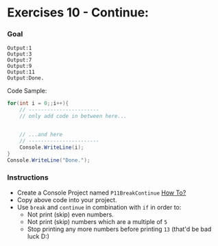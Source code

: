 # Exercises 10 - Continue: 

### Goal
```
Output:1
Output:3
Output:7
Output:9
Output:11
Output:Done.
```

Code Sample:
```cs
for(int i = 0;;i++){
    // -----------------------
    // only add code in between here...


    // ...and here
    // -----------------------
    Console.WriteLine(i);
}
Console.WriteLine("Done.");
```

### Instructions
- Create a Console Project named `P11BreakContinue` [How To?](https://gist\.github\.com/marczaku/a8b3c38c37e8876a46194a73ed24b1f2)
- Copy above code into your project.
- Use `break` and `continue` in combination with `if` in order to:
  - Not print (skip) even numbers.
  - Not print (skip) numbers which are a multiple of `5`
  - Stop printing any more numbers before printing `13` (that'd be bad luck D:)
